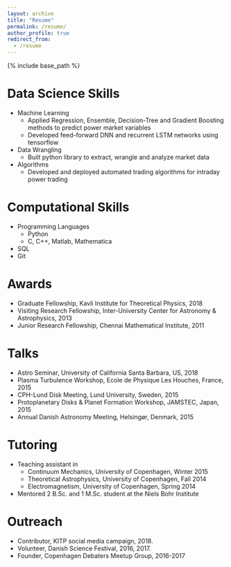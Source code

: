 ```yaml
---
layout: archive
title: "Resume"
permalink: /resume/
author_profile: true
redirect_from:
  - /resume
---
```


{% include base_path %}

Data Science Skills
=========
* Machine Learning 
  * Applied Regression, Ensemble, Decision-Tree and Gradient Boosting methods to predict power market variables
  * Developed feed-forward DNN and recurrent LSTM networks using tensorflow
* Data Wrangling
  * Built python library to extract, wrangle and analyze market data
* Algorithms
  * Developed and deployed automated trading algorithms for intraday power trading
  
Computational Skills
======
* Programming Languages
  * Python
  * C, C++, Matlab, Mathematica
* SQL
* Git

Awards
======
* Graduate Fellowship, Kavli Institute for Theoretical Physics, 2018
* Visiting Research Fellowship, Inter-University Center for Astronomy & Astrophysics, 2013
* Junior Research Fellowship, Chennai Mathematical Institute, 2011
 
Talks
======
* Astro Seminar, University of California Santa Barbara, US, 2018 
* Plasma Turbulence Workshop, Ecole de Physique Les Houches, France, 2015 
* CPH-Lund Disk Meeting, Lund University, Sweden, 2015 
* Protoplanetary Disks & Planet Formation Workshop, JAMSTEC, Japan, 2015 
* Annual Danish Astronomy Meeting, Helsingør, Denmark, 2015
 
Tutoring
======
* Teaching assistant in
  * Continuum Mechanics, University of Copenhagen, Winter 2015
  * Theoretical Astrophysics, University of Copenhagen, Fall 2014
  * Electromagnetism, University of Copenhagen, Spring 2014
* Mentored 2 B.Sc. and 1 M.Sc. student at the Niels Bohr Institute

Outreach
======
* Contributor, KITP social media campaign, 2018.
* Volunteer, Danish Science Festival, 2016, 2017.
* Founder, Copenhagen Debaters Meetup Group, 2016-2017
